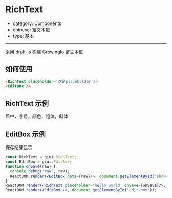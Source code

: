 # RichText

- category: Components
- chinese: 富文本框
- type: 基本

---
<link href="//cdn.bootcss.com/font-awesome/4.6.3/css/font-awesome.min.css" rel="stylesheet">
采用 draft-js 构建 GrowingIo 富文本框

## 如何使用
```html
<RichText placeholder='这是placeholder'/>
<EditBox />
```

## RichText 示例
居中，字号，颜色，粗体，斜体
<div id="rich-text"></div>

## EditBox 示例
<div id='edit-box'></div>

保存结果显示
<div id='show-result'></div>

`````jsx
const RichText = giui.RichText;
const EditBox = giui.EditBox;
function onSave(raw) {
  console.debug('raw', raw);
  ReactDOM.render(<EditBox data={raw}/>, document.getElementById('show-result'));
}
ReactDOM.render(<RichText placeholder='hello world' onSave={onSave}/>, document.getElementById('rich-text'));
ReactDOM.render(<EditBox />, document.getElementById('edit-box'));
`````
